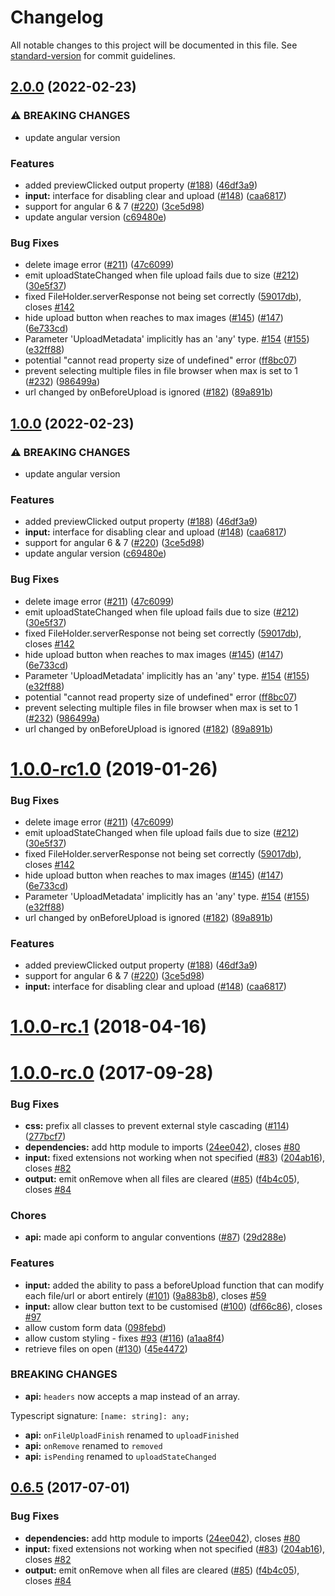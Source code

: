 # Changelog

All notable changes to this project will be documented in this file. See [standard-version](https://github.com/conventional-changelog/standard-version) for commit guidelines.

## [2.0.0](https://github.com/MarkMidrashim/ng2-image-upload/compare/v1.0.0-rc.1...v2.0.0) (2022-02-23)


### ⚠ BREAKING CHANGES

* update angular version

### Features

* added previewClicked output property ([#188](https://github.com/MarkMidrashim/ng2-image-upload/issues/188)) ([46df3a9](https://github.com/MarkMidrashim/ng2-image-upload/commit/46df3a9ea5a5a3a1077223cf781c455b396b1c73))
* **input:** interface for disabling clear and upload ([#148](https://github.com/MarkMidrashim/ng2-image-upload/issues/148)) ([caa6817](https://github.com/MarkMidrashim/ng2-image-upload/commit/caa68172ed2c7db593ccf68e91a800831f7ffdb4))
* support for angular 6 & 7 ([#220](https://github.com/MarkMidrashim/ng2-image-upload/issues/220)) ([3ce5d98](https://github.com/MarkMidrashim/ng2-image-upload/commit/3ce5d98b39e10acb51cbe7bcfa2c7bc4151fe671))
* update angular version ([c69480e](https://github.com/MarkMidrashim/ng2-image-upload/commit/c69480e581236243f35c69bd9db109a26f3c8bef))


### Bug Fixes

* delete image error ([#211](https://github.com/MarkMidrashim/ng2-image-upload/issues/211)) ([47c6099](https://github.com/MarkMidrashim/ng2-image-upload/commit/47c60993bc8106f559cc7406d5d22d6d543a8cb7))
* emit uploadStateChanged when file upload fails due to size ([#212](https://github.com/MarkMidrashim/ng2-image-upload/issues/212)) ([30e5f37](https://github.com/MarkMidrashim/ng2-image-upload/commit/30e5f37f975deca9a0d87e1726d9fcf4a9352e9f))
* fixed FileHolder.serverResponse not being set correctly ([59017db](https://github.com/MarkMidrashim/ng2-image-upload/commit/59017db75f75d974d25edc1e9a4875d02ced1c64)), closes [#142](https://github.com/MarkMidrashim/ng2-image-upload/issues/142)
* hide upload button when reaches to max images ([#145](https://github.com/MarkMidrashim/ng2-image-upload/issues/145)) ([#147](https://github.com/MarkMidrashim/ng2-image-upload/issues/147)) ([6e733cd](https://github.com/MarkMidrashim/ng2-image-upload/commit/6e733cdf9cc41a60f7f013731df617168f7d834d))
* Parameter 'UploadMetadata' implicitly has an 'any' type. [#154](https://github.com/MarkMidrashim/ng2-image-upload/issues/154) ([#155](https://github.com/MarkMidrashim/ng2-image-upload/issues/155)) ([e32ff88](https://github.com/MarkMidrashim/ng2-image-upload/commit/e32ff88ea8a2e13a81960d60fd5b6ea34fbd5cb2))
* potential "cannot read property size of undefined" error ([ff8bc07](https://github.com/MarkMidrashim/ng2-image-upload/commit/ff8bc07fefaabff530bfd8a54da2e4e1b489177b))
* prevent selecting multiple files in file browser when max is set to 1 ([#232](https://github.com/MarkMidrashim/ng2-image-upload/issues/232)) ([986499a](https://github.com/MarkMidrashim/ng2-image-upload/commit/986499a0aedd64c08b430dba9f0af3087a728036))
* url changed by onBeforeUpload is ignored ([#182](https://github.com/MarkMidrashim/ng2-image-upload/issues/182)) ([89a891b](https://github.com/MarkMidrashim/ng2-image-upload/commit/89a891b4a7d7d34a91434308488c027149f4fa1b))

## [1.0.0](https://github.com/MarkMidrashim/ng2-image-upload/compare/v1.0.0-rc.1...v1.0.0) (2022-02-23)


### ⚠ BREAKING CHANGES

* update angular version

### Features

* added previewClicked output property ([#188](https://github.com/MarkMidrashim/ng2-image-upload/issues/188)) ([46df3a9](https://github.com/MarkMidrashim/ng2-image-upload/commit/46df3a9ea5a5a3a1077223cf781c455b396b1c73))
* **input:** interface for disabling clear and upload ([#148](https://github.com/MarkMidrashim/ng2-image-upload/issues/148)) ([caa6817](https://github.com/MarkMidrashim/ng2-image-upload/commit/caa68172ed2c7db593ccf68e91a800831f7ffdb4))
* support for angular 6 & 7 ([#220](https://github.com/MarkMidrashim/ng2-image-upload/issues/220)) ([3ce5d98](https://github.com/MarkMidrashim/ng2-image-upload/commit/3ce5d98b39e10acb51cbe7bcfa2c7bc4151fe671))
* update angular version ([c69480e](https://github.com/MarkMidrashim/ng2-image-upload/commit/c69480e581236243f35c69bd9db109a26f3c8bef))


### Bug Fixes

* delete image error ([#211](https://github.com/MarkMidrashim/ng2-image-upload/issues/211)) ([47c6099](https://github.com/MarkMidrashim/ng2-image-upload/commit/47c60993bc8106f559cc7406d5d22d6d543a8cb7))
* emit uploadStateChanged when file upload fails due to size ([#212](https://github.com/MarkMidrashim/ng2-image-upload/issues/212)) ([30e5f37](https://github.com/MarkMidrashim/ng2-image-upload/commit/30e5f37f975deca9a0d87e1726d9fcf4a9352e9f))
* fixed FileHolder.serverResponse not being set correctly ([59017db](https://github.com/MarkMidrashim/ng2-image-upload/commit/59017db75f75d974d25edc1e9a4875d02ced1c64)), closes [#142](https://github.com/MarkMidrashim/ng2-image-upload/issues/142)
* hide upload button when reaches to max images ([#145](https://github.com/MarkMidrashim/ng2-image-upload/issues/145)) ([#147](https://github.com/MarkMidrashim/ng2-image-upload/issues/147)) ([6e733cd](https://github.com/MarkMidrashim/ng2-image-upload/commit/6e733cdf9cc41a60f7f013731df617168f7d834d))
* Parameter 'UploadMetadata' implicitly has an 'any' type. [#154](https://github.com/MarkMidrashim/ng2-image-upload/issues/154) ([#155](https://github.com/MarkMidrashim/ng2-image-upload/issues/155)) ([e32ff88](https://github.com/MarkMidrashim/ng2-image-upload/commit/e32ff88ea8a2e13a81960d60fd5b6ea34fbd5cb2))
* potential "cannot read property size of undefined" error ([ff8bc07](https://github.com/MarkMidrashim/ng2-image-upload/commit/ff8bc07fefaabff530bfd8a54da2e4e1b489177b))
* prevent selecting multiple files in file browser when max is set to 1 ([#232](https://github.com/MarkMidrashim/ng2-image-upload/issues/232)) ([986499a](https://github.com/MarkMidrashim/ng2-image-upload/commit/986499a0aedd64c08b430dba9f0af3087a728036))
* url changed by onBeforeUpload is ignored ([#182](https://github.com/MarkMidrashim/ng2-image-upload/issues/182)) ([89a891b](https://github.com/MarkMidrashim/ng2-image-upload/commit/89a891b4a7d7d34a91434308488c027149f4fa1b))

<a name="1.0.0-rc1.0"></a>
# [1.0.0-rc1.0](https://github.com/aberezkin/ng2-image-upload/compare/v1.0.0-rc.1...v1.0.0-rc1.0) (2019-01-26)


### Bug Fixes

* delete image error ([#211](https://github.com/aberezkin/ng2-image-upload/issues/211)) ([47c6099](https://github.com/aberezkin/ng2-image-upload/commit/47c6099))
* emit uploadStateChanged when file upload fails due to size ([#212](https://github.com/aberezkin/ng2-image-upload/issues/212)) ([30e5f37](https://github.com/aberezkin/ng2-image-upload/commit/30e5f37))
* fixed FileHolder.serverResponse not being set correctly ([59017db](https://github.com/aberezkin/ng2-image-upload/commit/59017db)), closes [#142](https://github.com/aberezkin/ng2-image-upload/issues/142)
* hide upload button when reaches to max images ([#145](https://github.com/aberezkin/ng2-image-upload/issues/145)) ([#147](https://github.com/aberezkin/ng2-image-upload/issues/147)) ([6e733cd](https://github.com/aberezkin/ng2-image-upload/commit/6e733cd))
* Parameter 'UploadMetadata' implicitly has an 'any' type. [#154](https://github.com/aberezkin/ng2-image-upload/issues/154) ([#155](https://github.com/aberezkin/ng2-image-upload/issues/155)) ([e32ff88](https://github.com/aberezkin/ng2-image-upload/commit/e32ff88))
* url changed by onBeforeUpload is ignored ([#182](https://github.com/aberezkin/ng2-image-upload/issues/182)) ([89a891b](https://github.com/aberezkin/ng2-image-upload/commit/89a891b))


### Features

* added previewClicked output property ([#188](https://github.com/aberezkin/ng2-image-upload/issues/188)) ([46df3a9](https://github.com/aberezkin/ng2-image-upload/commit/46df3a9))
* support for angular 6 & 7 ([#220](https://github.com/aberezkin/ng2-image-upload/issues/220)) ([3ce5d98](https://github.com/aberezkin/ng2-image-upload/commit/3ce5d98))
* **input:** interface for disabling clear and upload ([#148](https://github.com/aberezkin/ng2-image-upload/issues/148)) ([caa6817](https://github.com/aberezkin/ng2-image-upload/commit/caa6817))



<a name="1.0.0-rc.1"></a>
# [1.0.0-rc.1](https://github.com/aberezkin/ng2-image-upload/compare/v1.0.0-rc.0...v1.0.0-rc.1) (2018-04-16)



<a name="1.0.0-rc.0"></a>
# [1.0.0-rc.0](https://github.com/aberezkin/ng2-image-upload/compare/v0.6.5...v1.0.0-rc.0) (2017-09-28)


### Bug Fixes

* **css:** prefix all classes to prevent external style cascading ([#114](https://github.com/aberezkin/ng2-image-upload/issues/114)) ([277bcf7](https://github.com/aberezkin/ng2-image-upload/commit/277bcf7))
* **dependencies:** add http module to imports ([24ee042](https://github.com/aberezkin/ng2-image-upload/commit/24ee042)), closes [#80](https://github.com/aberezkin/ng2-image-upload/issues/80)
* **input:** fixed extensions not working when not specified ([#83](https://github.com/aberezkin/ng2-image-upload/issues/83)) ([204ab16](https://github.com/aberezkin/ng2-image-upload/commit/204ab16)), closes [#82](https://github.com/aberezkin/ng2-image-upload/issues/82)
* **output:** emit onRemove when all files are cleared ([#85](https://github.com/aberezkin/ng2-image-upload/issues/85)) ([f4b4c05](https://github.com/aberezkin/ng2-image-upload/commit/f4b4c05)), closes [#84](https://github.com/aberezkin/ng2-image-upload/issues/84)


### Chores

* **api:** made api conform to angular conventions ([#87](https://github.com/aberezkin/ng2-image-upload/issues/87)) ([29d288e](https://github.com/aberezkin/ng2-image-upload/commit/29d288e))


### Features

* **input:** added the ability to pass a beforeUpload function that can modify each file/url or abort entirely ([#101](https://github.com/aberezkin/ng2-image-upload/issues/101)) ([9a883b8](https://github.com/aberezkin/ng2-image-upload/commit/9a883b8)), closes [#59](https://github.com/aberezkin/ng2-image-upload/issues/59)
* **input:** allow clear button text to be customised ([#100](https://github.com/aberezkin/ng2-image-upload/issues/100)) ([df66c86](https://github.com/aberezkin/ng2-image-upload/commit/df66c86)), closes [#97](https://github.com/aberezkin/ng2-image-upload/issues/97)
* allow custom form data ([098febd](https://github.com/aberezkin/ng2-image-upload/commit/098febd))
* allow custom styling - fixes [#93](https://github.com/aberezkin/ng2-image-upload/issues/93) ([#116](https://github.com/aberezkin/ng2-image-upload/issues/116)) ([a1aa8f4](https://github.com/aberezkin/ng2-image-upload/commit/a1aa8f4))
* retrieve files on open ([#130](https://github.com/aberezkin/ng2-image-upload/issues/130)) ([45e4472](https://github.com/aberezkin/ng2-image-upload/commit/45e4472))


### BREAKING CHANGES

* **api:** `headers` now accepts a map instead of an array.

Typescript signature: `[name: string]: any;`
* **api:** `onFileUploadFinish` renamed to `uploadFinished`
* **api:** `onRemove` renamed to `removed`
* **api:** `isPending` renamed to `uploadStateChanged`



<a name="0.6.5"></a>
## [0.6.5](https://github.com/aberezkin/ng2-image-upload/compare/v0.6.4...v0.6.5) (2017-07-01)


### Bug Fixes

* **dependencies:** add http module to imports ([24ee042](https://github.com/aberezkin/ng2-image-upload/commit/24ee042)), closes [#80](https://github.com/aberezkin/ng2-image-upload/issues/80)
* **input:** fixed extensions not working when not specified ([#83](https://github.com/aberezkin/ng2-image-upload/issues/83)) ([204ab16](https://github.com/aberezkin/ng2-image-upload/commit/204ab16)), closes [#82](https://github.com/aberezkin/ng2-image-upload/issues/82)
* **output:** emit onRemove when all files are cleared ([#85](https://github.com/aberezkin/ng2-image-upload/issues/85)) ([f4b4c05](https://github.com/aberezkin/ng2-image-upload/commit/f4b4c05)), closes [#84](https://github.com/aberezkin/ng2-image-upload/issues/84)

